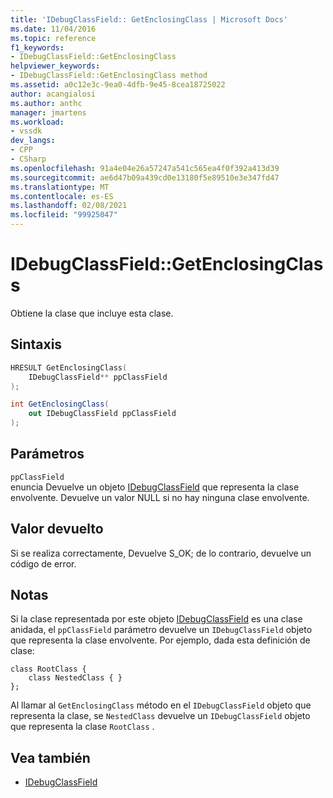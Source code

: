 ```yaml
---
title: 'IDebugClassField:: GetEnclosingClass | Microsoft Docs'
ms.date: 11/04/2016
ms.topic: reference
f1_keywords:
- IDebugClassField::GetEnclosingClass
helpviewer_keywords:
- IDebugClassField::GetEnclosingClass method
ms.assetid: a0c12e3c-9ea0-4dfb-9e45-8cea18725022
author: acangialosi
ms.author: anthc
manager: jmartens
ms.workload:
- vssdk
dev_langs:
- CPP
- CSharp
ms.openlocfilehash: 91a4e04e26a57247a541c565ea4f0f392a413d39
ms.sourcegitcommit: ae6d47b09a439cd0e13180f5e89510e3e347fd47
ms.translationtype: MT
ms.contentlocale: es-ES
ms.lasthandoff: 02/08/2021
ms.locfileid: "99925047"
---
```

# <a name="idebugclassfieldgetenclosingclass"></a>IDebugClassField::GetEnclosingClass
Obtiene la clase que incluye esta clase.

## <a name="syntax"></a>Sintaxis

```cpp
HRESULT GetEnclosingClass(
    IDebugClassField** ppClassField
);
```

```csharp
int GetEnclosingClass(
    out IDebugClassField ppClassField
);
```

## <a name="parameters"></a>Parámetros
`ppClassField`\
enuncia Devuelve un objeto [IDebugClassField](../../../extensibility/debugger/reference/idebugclassfield.md) que representa la clase envolvente. Devuelve un valor NULL si no hay ninguna clase envolvente.

## <a name="return-value"></a>Valor devuelto
Si se realiza correctamente, Devuelve S_OK; de lo contrario, devuelve un código de error.

## <a name="remarks"></a>Notas
Si la clase representada por este objeto [IDebugClassField](../../../extensibility/debugger/reference/idebugclassfield.md) es una clase anidada, el `ppClassField` parámetro devuelve un `IDebugClassField` objeto que representa la clase envolvente. Por ejemplo, dada esta definición de clase:

```
class RootClass {
    class NestedClass { }
};
```

Al llamar al `GetEnclosingClass` método en el `IDebugClassField` objeto que representa la clase, se `NestedClass` devuelve un `IDebugClassField` objeto que representa la clase `RootClass` .

## <a name="see-also"></a>Vea también
- [IDebugClassField](../../../extensibility/debugger/reference/idebugclassfield.md)
